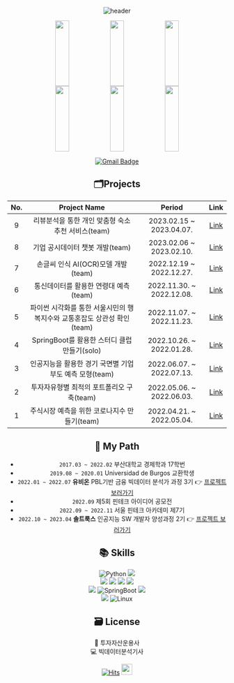  <div align=center>
 
 ![header](https://capsule-render.vercel.app/api?type=transparent&fontColor=1F18B1&height=100&section=header&text=SunYoung's%20GitHub&fontSize=55&animation=twinkling&fontAlignY=40&fontAlign=50&desc=since2022&descSize=25&descAlignY=72&descAlign=72)

<div align = "center">  
<a href="https://github.com/devxb/gitanimals">
    <img src="https://render.gitanimals.org/lines/Solxcero?pet-id=646566612494971744" width="25%" height="150" /><img src="https://render.gitanimals.org/lines/Solxcero?pet-id=646566613430297376" width="25%" height="150" /><img src="https://render.gitanimals.org/lines/Solxcero?pet-id=646566613673569453" width="25%" height="150" />
<img src="https://render.gitanimals.org/lines/Solxcero?pet-id=646566614424353193" width="25%" height="150" /><img src="https://render.gitanimals.org/lines/Solxcero?pet-id=646882714982806514" width="25%" height="150" /><img src="https://render.gitanimals.org/lines/Solxcero?pet-id=647219590084149353" width="25%" height="150" />
</a>
  

  
</div>

[![Gmail Badge](https://img.shields.io/badge/-rumbini98@gmail.com-c14438?style=flat-square&logo=Gmail&logoColor=white&link=mailto:rumbini98@gmail.com)](mailto:rumbini98@gmail.com)


## 🗂️Projects
|No.|Project Name|Period|Link|
|:--:|:--:|:--:|:--:|
|9|리뷰분석을 통한 개인 맞춤형 숙소 추천 서비스(team)|2023.02.15 ~ 2023.04.07.|[Link](https://github.com/Solxcero/RnR)|
|8|기업 공시데이터 챗봇 개발(team)|2023.02.06 ~ 2023.02.10.|[Link](https://github.com/Solxcero/sesac-2rd/tree/main/NLP%20mini%20Project)|
|7|손글씨 인식 AI(OCR)모델 개발(team)|2022.12.19 ~ 2022.12.27.|[Link](https://github.com/Solxcero/sesac-2rd/tree/main/DL%20Project)|
|6|통신데이터를 활용한 연령대 예측(team)|2022.11.30. ~ 2022.12.08.|[Link](https://github.com/Solxcero/sesac-2rd/tree/main/mini%20ML%20Project)|
|5|파이썬 시각화를 통한 서울시민의 행복지수와 교통혼잡도 상관성 확인(team)|2022.11.07. ~ 2022.11.23.|[Link](https://github.com/Solxcero/sesac-2rd/tree/main/Python_visualization)|
|4|SpringBoot를 활용한 스터디 클럽 만들기(solo)|2022.10.26. ~ 2022.01.28.|[Link](https://github.com/Solxcero/sesac-2rd/tree/main/SpringBoot/sol)|
|3|인공지능을 활용한 경기 국면별 기업 부도 예측 모형(team)|2022.06.07. ~ 2022.07.13.|[Link](https://github.com/Solxcero/ubion-3rd/tree/main/Project2)|
|2|투자자유형별 최적의 포트폴리오 구축(team)|2022.05.06. ~ 2022.06.03.|[Link](https://github.com/Solxcero/ubion-3rd/tree/main/Project1)|
|1|주식시장 예측을 위한 코로나지수 만들기(team)|2022.04.21. ~ 2022.05.04.|[Link](https://github.com/Solxcero/ubion-3rd/tree/main/Hackathon)|

## 📂 My Path
- `2017.03 ~ 2022.02` 부산대학교 경제학과 17학번
- `2019.08 ~ 2020.01` Universidad de Burgos 교환학생
- `2022.01 ~ 2022.07` **유비온** PBL기반 금융 빅데이터 분석가 과정 3기 👉 [프로젝트 보러가기](https://github.com/Solxcero/_ubion_)
- `2022.09`   제5회 핀테크 아이디어 공모전 
- `2022.09 ~ 2022.11` 서울 핀테크 아카데미 제7기
- `2022.10 ~ 2023.04` **솔트룩스** 인공지능 SW 개발자 양성과정 2기 👉 [프로젝트 보러가기](https://github.com/Solxcero/_SeSac_)

## 📚 Skills

<img alt="Python" src="https://img.shields.io/badge/python%20-%2314354C.svg?&style=for-the-badge&logo=python&logoColor=white"/> <img src="https://img.shields.io/badge/java-007396?style=for-the-badge&logo=java&logoColor=white">   
<img src="https://img.shields.io/badge/mysql-4479A1?style=for-the-badge&logo=mysql&logoColor=white"> <img src="https://img.shields.io/badge/mongoDB-47A248?style=for-the-badge&logo=MongoDB&logoColor=white">  <img src="https://img.shields.io/badge/ElasticSearch-005571?style=for-the-badge&logo=ElasticSearch&logoColor=white">   <img src="https://img.shields.io/badge/MariaDB-005571?style=for-the-badge&logo=MariaDB&logoColor=white">   
<img src="https://img.shields.io/badge/flask-000000?style=for-the-badge&logo=flask&logoColor=white"> <img alt="SpringBoot" src="https://img.shields.io/badge/SpringBoot-6DB33F?style=for-the-badge&logo=SpringBoot&logoColor=white"/>  <img src="https://img.shields.io/badge/html5-E34F26?style=for-the-badge&logo=html5&logoColor=white">   
<img src="https://img.shields.io/badge/github-181717?style=for-the-badge&logo=github&logoColor=white"> 
<img alt="Linux" src="https://img.shields.io/badge/Linux-181717?style=for-the-badge&logo=Linux&logoColor=white"/>

## 🗃️ License
💸 투자자산운용사  
💻 빅데이터분석기사


<div align=center>   
 
<!-- ![footer](https://capsule-render.vercel.app/api?section=footer&type=waving&color=0101B3&height=120)  
 
 </div>
 -->
 
 [![Hits](https://hits.seeyoufarm.com/api/count/incr/badge.svg?url=https%3A%2F%2Fhttps%2F%2Fgithub.com%2FSolxcero%2Fhit-counter&count_bg=%234E53C3&title_bg=%23090101&icon=pinboard.svg&icon_color=%234E53C3&title=hits&edge_flat=false)](https://hits.seeyoufarm.com)
 <img src="https://media.giphy.com/media/hvRJCLFzcasrR4ia7z/giphy.gif" width="25px">
</div>



